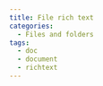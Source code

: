 ```yaml
---
title: File rich text
categories:
  - Files and folders
tags:
  - doc
  - document
  - richtext
---
```

